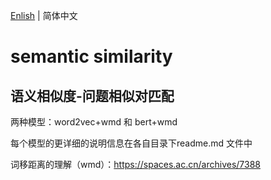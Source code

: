 [Enlish](README.md) | 简体中文

# semantic similarity
## 语义相似度-问题相似对匹配

两种模型：word2vec+wmd 和 bert+wmd

每个模型的更详细的说明信息在各自目录下readme.md 文件中

词移距离的理解（wmd）：https://spaces.ac.cn/archives/7388
